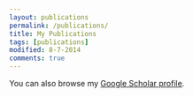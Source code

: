 ```yaml
---
layout: publications
permalink: /publications/
title: My Publications
tags: [publications]
modified: 8-7-2014
comments: true
---
```


You can also browse my <a href="http://scholar.google.es/citations?user=VCBBx24AAAAJ" target="_blank">Google Scholar profile</a>.
